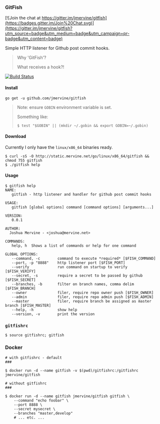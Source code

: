 ### GitFish

[![Join the chat at https://gitter.im/jmervine/gitfish](https://badges.gitter.im/Join%20Chat.svg)](https://gitter.im/jmervine/gitfish?utm_source=badge&utm_medium=badge&utm_campaign=pr-badge&utm_content=badge)

Simple HTTP listener for Github post commit hooks.

> Why 'GitFish'?
>
> What receives a hook?!

[![Build Status](https://travis-ci.org/jmervine/gitfish.svg?branch=master)](https://travis-ci.org/jmervine/gitfish)

#### Install

```
go get -u github.com/jmervine/gitfish
```

> Note: ensure `GOBIN` environment variable is set.
>
> Something like:
>
> `$ test "$GOBIN" || (mkdir ~/.gobin && export GOBIN=~/.gobin)`

#### Download

Currently I only have the `linux/x86_64` binaries ready.

```
$ curl -sS -O http://static.mervine.net/go/linux/x86_64/gitfish && chmod 755 gitfish
$ ./gitfish help
```

#### Usage

```
$ gitfish help
NAME:
   gitfish - http listener and handler for github post commit hooks

USAGE:
   gitfish [global options] command [command options] [arguments...]

VERSION:
   0.0.1

AUTHOR:
  Joshua Mervine - <joshua@mervine.net>

COMMANDS:
   help, h	Shows a list of commands or help for one command

GLOBAL OPTIONS:
   --command, -c        command to execute *required* [$FISH_COMMAND]
   --port, -p "8888"    http listener port [$FISH_PORT]
   --verify             run command on startup to verify [$FISH_VERIFY]
   --secret, -s         require a secret to be passed by github [$FISH_SECRET]
   --branches, -b       filter on branch names, comma delim [$FISH_BRANCH]
   --owner              filer, require repo owner push [$FISH_OWNER]
   --admin              filer, require repo admin push [$FISH_ADMIN]
   --master             filer, require branch be assigned as master branch [$FISH_MASTER]
   --help, -h           show help
   --version, -v        print the version
```

### `gitfishrc`

```
$ source gitfishrc; gitfish
```

### Docker

```
# with gitfishrc - default
###

$ docker run -d --name gitfish -v $(pwd)/gitfishrc:/gitfishrc jmervine/gitfish

# without gitfishrc
###

$ docker run -d --name gitfish jmervine/gitfish gitfish \
    --command "echo foobar" \
    --port 8888 \
    --secret mysecret \
    --branches "master,develop"
    # ... etc. ...

```

